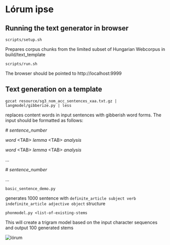# Lórum ipse

## Running the text generator in browser

```
scripts/setup.sh
```

Prepares corpus chunks from the limited subset of Hungarian Webcorpus in build/text_template

```
scripts/run.sh
```

The browser should be pointed to http://localhost:9999

## Text generation on a template

```
gzcat resource/sg3_nom_acc_sentences_xaa.txt.gz | langmodel/gibberize.py | less 
```

replaces content words in input sentences with gibberish word forms. The input should be formatted as follows:

\# _sentence_number_

_word_ \<TAB> _lemma_ \<TAB> _analysis_

_word_ \<TAB> _lemma_ \<TAB> _analysis_

...

\# _sentence_number_

...

```
basic_sentence_demo.py
```

generates 1000 sentence with ```definite_article subject verb indefinite_article adjective object``` structure

```
phonmodel.py <list-of-existing-stems
```

This will create a trigram model based on the input character sequences and output 100 generated stems

![lórum](http://konyvmanufaktura.hu/wp-content/uploads/2012/04/magyarkartya.jpg)

